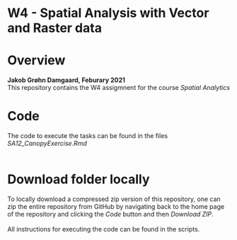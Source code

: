 # W4 - Spatial Analysis with Vector and Raster data
# Overview 

**Jakob Grøhn Damgaard, Feburary 2021** <br/>
This repository contains the W4 assigmnent for the course *Spatial Analytics*

# Code
The code to execute the tasks can be found in the files *SA12_CanopyExercise.Rmd*<br/>
<br/>
# Download folder locally
To locally download a compressed zip version of this repository, one can zip the entire repository from GitHub by navigating back to the home page of the repository and clicking the *Code* button and then *Download ZIP*. <br/>
<br>
All instructions for executing the code can be found in the scripts.

